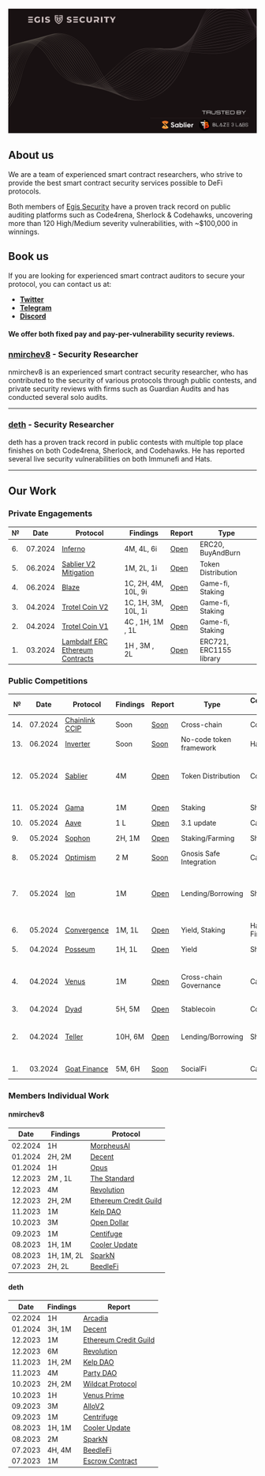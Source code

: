 
<p align="center">
    <img src="egis_banner.png" alt="Egis Security Banner">
</p>

## About us

We are a team of experienced smart contract researchers, who strive to provide the best smart contract security services possible to DeFi protocols.

Both members of [Egis Security](https://twitter.com/EgisSec) have a proven track record on public auditing platforms such as Code4rena, Sherlock & Codehawks, uncovering more than 120 High/Medium severity vulnerabilities, with ~$100,000 in winnings.

## Book us

If you are looking for experienced smart contract auditors to secure your protocol, you can contact us at:

- [**Twitter**](https://twitter.com/dethSCA)
- [**Telegram**](https://t.me/dethSCA)
- [**Discord**](https://discordapp.com/users/348387992974393355)

#### We offer both fixed pay and pay-per-vulnerability security reviews.

### [nmirchev8](https://twitter.com/nmirchev8) - Security Researcher

nmirchev8 is an experienced smart contract security researcher, who has contributed to the security of various protocols through public contests, and private security reviews with firms such as Guardian Audits and has conducted several solo audits.

---

### [deth](https://twitter.com/dethSCA) - Security Researcher

deth has a proven track record in public contests with multiple top place finishes on both Code4rena, Sherlock, and Codehawks. He has reported several live security vulnerabilities on both Immunefi and Hats.

---

## Our Work
### Private Engagements
| №  | Date    |  Protocol                                      | Findings                   | Report     |     Type |
|--- |---------|-----------------------------------------------|-----------------------------|------------|----------|
| 6. | 07.2024 | [Inferno]([https://sablier.com/](https://docs.inferno.win/inferno)) | 4M, 4L, 6i | [Open](./reports/Inferno.pdf) | ERC20, BuyAndBurn |
| 5. | 06.2024 | [Sablier V2 Mitigation](https://sablier.com/) | 1M, 2L, 1i | [Open](./reports/SablierMitigation.pdf) | Token Distribution |
| 4. | 06.2024 | [Blaze](https://www.titanblaze.win/) | 1C, 2H, 4M, 10L, 9i | [Open](./reports/Blaze.pdf) | Game-fi, Staking |
| 3. | 04.2024 | [Trotel Coin V2](https://www.trotelcoin.com/) | 1C, 1H, 3M, 10L, 1i        |[Open](./reports/Trotel-coin-v2.pdf) | Game-fi, Staking | 
| 2. | 04.2024 | [Trotel Coin V1](https://www.trotelcoin.com/) | 4C , 1H, 1M , 1L           |[Open](./reports/Trotel-coin-v1.pdf) | Game-fi, Staking | 
| 1. | 03.2024 | [Lambdalf ERC Ethereum Contracts](https://github.com/lambdalf-dev/ethereum-contracts) | 1H , 3M , 2L |[Open](./reports/Lambdalf-contracts.pdf) | ERC721, ERC1155 library | 

### Public Competitions

| № | Date | Protocol |  Findings | Report | Type | Competition Platform | More Details |
|--------|----------|------|-------------|-----------|------|------|------|
| 14. | 07.2024 | [Chainlink CCIP](https://codehawks.cyfrin.io/c/2024-07-CL-CCIP) | Soon | [Soon]() | Cross-chain | Code Hawks | |
| 13. | 06.2024 | [Inverter](https://app.hats.finance/audit-competitions/inverter-network-0xe47e52c4fea05e555920f1dcdcc6fb8eca103eeb/rewards) | Soon | [Soon]() | No-code token framework |  Hats | |
| 12.  | 05.2024 | [Sablier](https://www.codehawks.com/contests/clvb9njmy00012dqjyaavpl44) | 4M | [Open](https://www.codehawks.com/report/clvb9njmy00012dqjyaavpl44) | Token Distribution |  Code Hawks |🥇 place, 100% H/M found |
| 11. | 05.2024 | [Gama](https://audits.sherlock.xyz/contests/330) | 1M | [Open](https://audits.sherlock.xyz/contests/330/report) | Staking |  Sherlock | 🥉 place |
| 10.  | 05.2024 | [Аave](https://cantina.xyz/competitions/5ffcedec-7e2e-4717-a3e4-e9041ca541c2) | 1 L | [Open](./reports/competitions/aave.md) | 3.1 update |  Cantina | Top 10 |
| 9.  | 05.2024 | [Sophon](https://audits.sherlock.xyz/contests/376) | 2H, 1M | [Open](https://audits.sherlock.xyz/contests/376/report) | Staking/Farming |  Sherlock |🥇 place |
| 8.  | 05.2024 | [Optimism](https://cantina.xyz/competitions/d47f8096-8858-437d-a9f5-2fe85ac9b95e) | 2 М | [Soon](./reports/competitions/optimism.md) | Gnosis Safe Integration |  Cantina | Тop 10 |
| 7.  | 05.2024 | [Ion](https://x.com/ShieldifySec/status/1785231013376876595) | 1M | [Open](./reports/competitions/ion.md) | Lending/Borrowing |   Sheldify | 🥇 place, the only valid M |
| 6.  | 05.2024 | [Convergence](https://x.com/ShieldifySec/status/1788133361917034993) | 1M, 1L | [Open](./reports/competitions/convergence.md) | Yield, Staking |   Hats Finance | 🥇 place|
| 5.  | 04.2024 | [Posseum](https://x.com/ShieldifySec/status/1788133361917034993) | 1H, 1L | [Open](./reports/competitions/posseum.md) | Yield |   Sheldify | 🥈 place|
| 4. | 04.2024 | [Venus](https://cantina.xyz/competitions/ddf86a5c-6f63-430f-aadc-d8742b4b1bcf) | 1M | [Open](./reports/competitions/venus.md)| Cross-chain Governance | Cantina |🥈 place, 100% H/M found |
| 3. | 04.2024 | [Dyad](https://code4rena.com/audits/2024-04-dyad#top) |  5H, 5M | [Open](https://code4rena.com/reports/2024-04-dyad) | Stablecoin | Code4arena| Top 20 |
| 2. | 04.2024 | [Teller](https://audits.sherlock.xyz/contests/295) | 10H, 6M | [Open](https://audits.sherlock.xyz/contests/295/report)| Lending/Borrowing | Sherlock| 🥇 place 10/12 H's found |
| 1. | 03.2024| [Goat Finance](https://cantina.xyz/competitions/f214cf86-cc80-40c0-a70b-e9bb25d7ac80)|  5M, 6H | [Soon]() | SocialFi | Cantina | 4th place|


### Members Individual Work

#### nmirchev8

| Date    | Findings                   | Protocol                                            | 
|---------|----------------------------|-----------------------------------------------------|
| 02.2024 | 1H      | [MorpheusAI](https://github.com/NicolaMirchev/audits/blob/main/contests/codehawks/morpheusAi.md)     | 
| 01.2024 |  2H, 2M          | [Decent](https://github.com/NicolaMirchev/audits/blob/main/contests/codearena/decent.md)     | 
| 01.2024 | 1H          | [Opus](https://github.com/NicolaMirchev/audits/blob/main/contests/codearena/opus.md) | 
| 12.2023 | 2M , 1L     | [The Standard](https://github.com/NicolaMirchev/audits/blob/main/contests/codehawks/theStandard.md) | 
| 12.2023 | 4M          | [Revolution](https://github.com/NicolaMirchev/audits/blob/main/contests/codearena/revolution.md) | 
| 12.2023 | 2H, 2M      | [Ethereum Credit Guild](https://github.com/NicolaMirchev/audits/blob/main/contests/codearena/creditGuild.md) | 
| 11.2023 | 1M          | [Kelp DAO](https://github.com/NicolaMirchev/audits/blob/main/contests/codearena/KelpDao.md) | 
| 10.2023 | 3M          | [Open Dollar](https://github.com/NicolaMirchev/audits/blob/main/contests/codearena/opendollar.md) | 
| 09.2023 | 1M          | [Centifuge](https://github.com/NicolaMirchev/audits/blob/main/contests/codearena/centifuge.md) | 
| 08.2023 | 1H, 1M      | [Cooler Update](https://github.com/NicolaMirchev/audits/blob/main/contests/sherlock/cooler.md) | 
| 08.2023 | 1H, 1M, 2L  | [SparkN](https://github.com/NicolaMirchev/audits/blob/main/contests/codehawks/sparkn.md) | 
| 07.2023 | 2H, 2L      | [BeedleFi](https://github.com/NicolaMirchev/audits/blob/main/contests/codehawks/beedlefi.md) | 

#### deth

| Date    | Findings                   | Report                                              | 
|---------|----------------------------|-----------------------------------------------------|
| 02.2024 | 1H      | [Arcadia](https://audits.sherlock.xyz/contests/137)     |
| 01.2024 | 3H, 1M          | [Decent](https://code4rena.com/audits/2024-01-decent#top)     |
| 12.2023 | 1M               | [Ethereum Credit Guild](https://code4rena.com/audits/2023-12-ethereum-credit-guild#top) | 
| 12.2023 | 6M               | [Revolution](https://code4rena.com/audits/2023-12-revolution-protocol#top) | 
| 11.2023 | 1H, 2M           | [Kelp DAO](https://code4rena.com/audits/2023-11-kelp-dao-rseth#top) | 
| 11.2023 | 4M               | [Party DAO](https://code4rena.com/contests/2023-10-party-protocol#top) | 
| 10.2023 | 2H, 2M           | [Wildcat Protocol](https://code4rena.com/contests/2023-10-the-wildcat-protocol#top) | 
| 10.2023 | 1H               | [Venus Prime](https://code4rena.com/contests/2023-09-venus-prime#top) | 
| 09.2023 | 3M               | [AlloV2](https://audits.sherlock.xyz/contests/109) | 
| 09.2023 | 1M               | [Centrifuge](https://code4rena.com/reports/2023-09-centrifuge) | 
| 08.2023 | 1H, 1M           | [Cooler Update](https://audits.sherlock.xyz/contests/107) | 
| 08.2023 |  2M           | [SparkN](https://www.codehawks.com/report/cllcnja1h0001lc08z7w0orxx) | 
| 07.2023 | 4H, 4M           | [BeedleFi](https://www.codehawks.com/report/clkbo1fa20009jr08nyyf9wbx) | 
| 07.2023 | 1M           | [Escrow Contract](https://www.codehawks.com/report/cljyfxlc40003jq082s0wemya) | 




